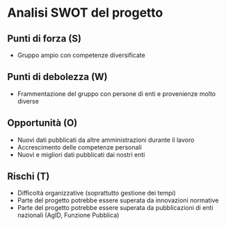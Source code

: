 Analisi SWOT del progetto
=========================
Punti di forza (S)
------------------
* Gruppo ampio con competenze diversificate

Punti di debolezza (W)
----------------------
* Frammentazione del gruppo con persone di enti e provenienze molto diverse

Opportunità (O)
---------------
* Nuovi dati pubblicati da altre amministrazioni durante il lavoro
* Accrescimento delle competenze personali
* Nuovi e migliori dati pubblicati dai nostri enti

Rischi (T)
----------
* Difficoltà organizzative (soprattutto gestione dei tempi)
* Parte del progetto potrebbe essere superata da innovazioni normative
* Parte del progetto potrebbe essere superata da pubblicazioni di enti nazionali (AgID, Funzione Pubblica)
